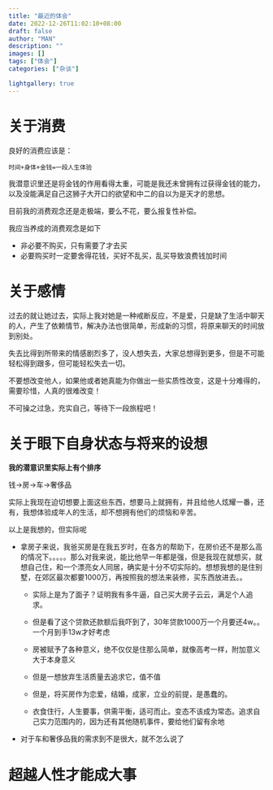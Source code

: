 ```yaml
---
title: "最近的体会"
date: 2022-12-26T11:02:10+08:00
draft: false
author: "MAN"
description: ""
images: []
tags: ["体会"]
categories: ["杂谈"]

lightgallery: true
---
```


# 关于消费

良好的消费应该是：
    
    时间+身体+金钱=一段人生体验

我潜意识里还是将金钱的作用看得太重，可能是我还未曾拥有过获得金钱的能力，以及没能满足自己这狮子大开口的欲望和中二的自以为是天才的思想。

目前我的消费观念还是走极端，要么不花，要么报复性补偿。

我应当养成的消费观念是如下
- 非必要不购买，只有需要了才去买
- 必要购买时一定要舍得花钱，买好不乱买，乱买导致浪费钱加时间

# 关于感情

过去的就让她过去，实际上我对她是一种戒断反应，不是爱，只是缺了生活中聊天的人，产生了依赖情节，解决办法也很简单，形成新的习惯，将原来聊天的时间放到别处。

失去比得到所带来的情感剧烈多了，没人想失去，大家总想得到更多，但是不可能轻松得到跟多，但可能轻松失去一切。

不要想改变他人，如果他或者她真能为你做出一些实质性改变，这是十分难得的，需要珍惜，人真的很难改变！

不可操之过急，充实自己，等待下一段旅程吧！

# 关于眼下自身状态与将来的设想

**我的潜意识里实际上有个排序**

钱->房->车->奢侈品

实际上我现在迫切想要上面这些东西，想要马上就拥有，并且给他人炫耀一番，还有，我想体验成年人的生活，却不想拥有他们的烦恼和辛苦。

以上是我想的，但实际呢

- 拿房子来说，我爸买房是在我五岁时，在各方的帮助下，在房价还不是那么高的情况下。。。。。那么对我来说，能比他早一年都是强，但是我现在就想买，就想自己住，和一个漂亮女人同居，确实是十分不切实际的。想想我想的是住别墅，在郊区最次都要1000万，再按照我的想法来装修，买东西放进去。。
  - 实际上是为了面子？证明我有多牛逼，自己买大房子云云，满足个人追求。
  
  - 但是看了这个贷款还款额后我吓到了，30年贷款1000万一个月要还4w。。一个月到手13w才好考虑
  
  - 房被赋予了各种意义，绝不仅仅是住那么简单，就像高考一样，附加意义大于本身意义
  
  - 但是一想放弃生活质量去追求它，值不值
 
  - 但是，将买房作为恋爱，结婚，成家，立业的前提，是愚蠢的。
 
  - 衣食住行，人生要事，供需平衡，适可而止。变态不该成为常态。追求自己实力范围内的，因为还有其他随机事件，要给他们留有余地

- 对于车和奢侈品我的需求到不是很大，就不怎么说了
  


# 超越人性才能成大事